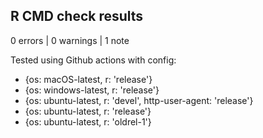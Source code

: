 ## R CMD check results

0 errors | 0 warnings | 1 note

Tested using Github actions with config:
  - {os: macOS-latest,   r: 'release'}
  - {os: windows-latest, r: 'release'}
  - {os: ubuntu-latest,   r: 'devel', http-user-agent: 'release'}
  - {os: ubuntu-latest,   r: 'release'}
  - {os: ubuntu-latest,   r: 'oldrel-1'}
